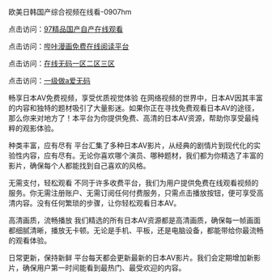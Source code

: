 欧美日韩国产综合视频在线看-0907hm

点击访问：<a href="https://heiliaoow5kzm.pages.dev">97精品国产自产在线观看</a>

点击访问：<a href="https://heiliaoxwd5i8.pages.dev">哔咔漫画免费在线阅读平台</a>

点击访问：<a href="https://heiliaowt0d7p.pages.dev">在线无码一区二区三区</a>

点击访问：<a href="https://heiliaozj3tjd.pages.dev">一级做a爱无码</a>

畅享日本AV免费视频，享受优质视觉体验
在网络视频的世界中，日本AV因其丰富的内容和独特的题材吸引了大量影迷。如果你正在寻找免费观看日本AV的途径，那么你来对地方了！本平台为你提供免费、高清的日本AV资源，帮助你享受最纯粹的观影体验。

种类丰富，应有尽有
平台汇集了多种日本AV影片，从经典的剧情片到现代化的实验性内容，应有尽有。无论你喜欢哪个演员、哪种题材，我们都为你精选了丰富的影片，确保每个人都能找到自己喜欢的风格。

无需支付，轻松观看
不同于许多收费平台，我们为用户提供免费在线观看视频的服务。你无需注册账户、无需订阅任何付费服务，只需点击播放按钮，便可享受高清内容。没有任何繁琐的步骤，让你轻松观看日本AV。

高清画质，流畅播放
我们精选的所有日本AV资源都是高清画质，确保每一帧画面都细腻清晰，播放无卡顿。无论是手机、平板，还是电脑设备，都能带给你最流畅的观看体验。

日常更新，保持新鲜
平台每天都会更新最新的日本AV影片。我们会定期增加新影片，确保用户第一时间能看到最热门、最受欢迎的内容。


<span style="display:none;">[Canonical link](https://github.com/hh54053/36523 ）</span>
